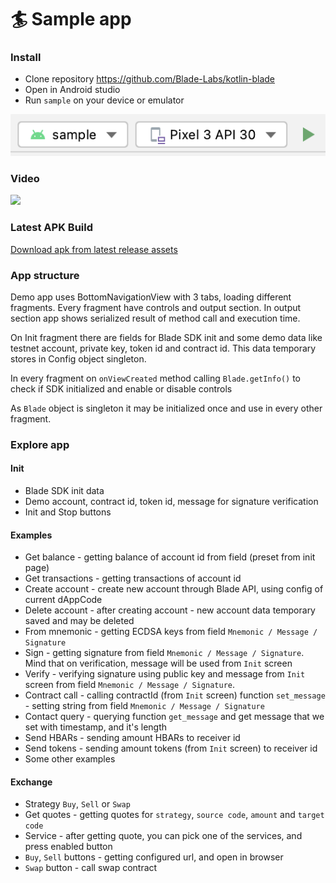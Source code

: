 # 🏄‍ Sample app

### Install

* Clone repository https://github.com/Blade-Labs/kotlin-blade
* Open in Android studio
* Run `sample` on your device or emulator

![](../docs/assets/run.png)

### Video

[<img src="https://i.ytimg.com/vi/DffduclXHQ0/maxresdefault.jpg" width="50%">](https://www.youtube.com/watch?v=DffduclXHQ0 "Demo video")

### Latest APK Build

[Download apk from latest release assets](https://github.com/Blade-Labs/kotlin-blade/releases/latest)

### App structure

Demo app uses BottomNavigationView with 3 tabs, loading different fragments. 
Every fragment have controls and output section. In output section app shows serialized result of method call and execution time.

On Init fragment there are fields for Blade SDK init and some demo data like testnet account, private key, token id and contract id.
This data temporary stores in Config object singleton. 

In every fragment on `onViewCreated` method calling `Blade.getInfo()` to check if SDK initialized and enable or disable controls

As `Blade` object is singleton it may be initialized once and use in every other fragment. 

### Explore app

#### Init

* Blade SDK init data
* Demo account, contract id, token id, message for signature verification
* Init and Stop buttons

#### Examples

* Get balance - getting balance of account id from field (preset from init page)
* Get transactions - getting transactions of account id
* Create account - create new account through Blade API, using config of current dAppCode
* Delete account - after creating account - new account data temporary saved and may be deleted
* From mnemonic - getting ECDSA keys from field `Mnemonic / Message / Signature`
* Sign - getting signature from field `Mnemonic / Message / Signature`. Mind that on verification, message will be used from `Init` screen 
* Verify - verifying signature using public key and message from `Init` screen from field `Mnemonic / Message / Signature`. 
* Contract call - calling contractId (from `Init` screen) function `set_message` - setting string from field `Mnemonic / Message / Signature` 
* Contact query - querying function `get_message` and get message that we set with timestamp, and it's length
* Send HBARs - sending amount HBARs to receiver id  
* Send tokens - sending amount tokens (from `Init` screen) to receiver id
* Some other examples

#### Exchange

* Strategy `Buy`, `Sell` or `Swap`
* Get quotes - getting quotes for `strategy`, `source code`, `amount` and `target code`
* Service - after getting quote, you can pick one of the services, and press enabled button 
* `Buy`, `Sell` buttons - getting configured url, and open in browser
* `Swap` button - call swap contract